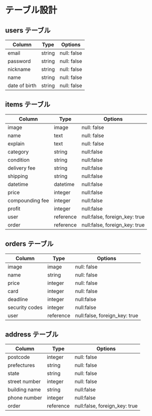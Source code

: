 # テーブル設計

## users テーブル

| Column        | Type     | Options     |
| --------      | ------   | ----------- |
| email         | string   | null: false |
| password      | string   | null: false |
| nickname      | string   | null: false |
| name          | string   | null: false |
| date of birth | string   | null: false |

## items テーブル

| Column          | Type       | Options     |
| ------          | ------     | ----------- |
| image           | image      | null: false |
| name            | text       | null: false |
| explain         | text       | null: false |
| category        | string     | null:false  |
| condition       | string     | null:false  |
| delivery fee    | string     | null:false  |
| shipping        | string     | null:false  |
| datetime        |datetime    | null:false  |
| price           | integer    | null:false  |
| compounding fee | integer    | null:false  |
| profit          | integer    | null:false  | 
| user            | reference  | null:false, foreign_key: true |
| order           | reference  | null:false, foreign_key: true |

## orders テーブル

| Column         | Type       | Options                        |
| ------         | ---------- | ------------------------------ |
| image          | image      | null: false |
| name           | string     | null: false |
| price          | integer    | null: false |
| card           | integer    | null: false |
| deadline       | integer    | null:false  |
| security codes | integer    | null:false  |
| user           | reference  | null:false, foreign_key: true |

## address テーブル

| Column             | Type       | Options                        |
| ------             | ---------- | ------------------------------ |
| postcode           | integer    | null: false |
| prefectures        | string     | null: false |
| state              | string     | null: false |
| street number      | integer    | null: false |
| building name      | string     | null:false  |
| phone number       | integer    | null:false  |
| order              | reference  | null:false, foreign_key: true |

